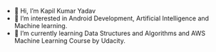 - 👋 Hi, I’m Kapil Kumar Yadav
- 👀 I’m interested in Android Development, Artificial Intelligence and Machine learning.
- 🌱 I’m currently learning Data Structures and Algorithms and AWS Machine Learning Course by Udacity.



<!---
kapilyadav22/kapilyadav22 is a ✨ special ✨ repository because its `README.md` (this file) appears on your GitHub profile.
You can click the Preview link to take a look at your changes.
--->

